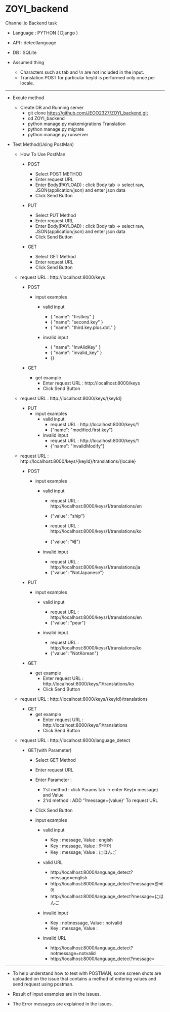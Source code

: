 # ZOYI_backend
Channel.io Backend task

- Language : PYTHON ( Django )
- API : detectlanguage
- DB : SQLite

- Assumed thing
  - Characters such as tab and \n are not included in the input.
  - Translation POST for particular keyId is performed only once per locale.

----------------------------------------------------------------------------------------------------------------

- Excute method
  - Create DB and Running server
    - git clone https://github.com/JEOO2327/ZOYI_backend.git
    - cd ZOYI_backend
    - python manage.py makemigrations Translation
    - python manage.py migrate
    - python manage.py runserver

- Test Method(Using PostMan)
    - How To Use PostMan
      - POST
        - Select POST METHOD
        - Enter request URL
        - Enter Body(PAYLOAD) : click Body tab -> select raw, JSON(application/json) and enter json data
        - Click Send Button

      - PUT
        - Select PUT Method
        - Enter request URL
        - Enter Body(PAYLOAD) : click Body tab -> select raw, JSON(application/json) and enter json data
        - Click Send Button
  
      - GET
        - Select GET Method
        - Enter request URL
        - Click Send Button

    - request URL : http://localhost:8000/keys
      - POST
        - input examples
          - valid input
            - { "name": "firstkey" } 
            - { "name": "second.key" } 
            - { "name": "third.key.plus.dot." }
          
          - invalid input
            - { "name": "InvAlidKey" }
            - { "name": "invalid_key" }
            - {}

      - GET
        - get example
          - Enter request URL : http://localhost:8000/keys
          - Click Send Button


    - request URL : http://localhost:8000/keys/{keyId}
      - PUT        
        - input examples
          - valid input
            - request URL : http://localhost:8000/keys/1
            - {"name": "modified.first.key"}
          - invalid input
            - request URL : http://localhost:8000/keys/1
            - {"name": "InvalidModify"} 
            
    - request URL : http://localhost:8000/keys/{keyId}/translations/{locale}
      - POST        
        - input examples
          - valid input
            - request URL : http://localhost:8000/keys/1/translations/en
            - {"value": "ship"}
            
            - request URL : http://localhost:8000/keys/1/translations/ko
            - {"value": "배"}

          - invalid input
            - request URL : http://localhost:8000/keys/1/translations/ja
            - {"value": "NotJapanese"} 
      
      - PUT
        - input examples
          - valid input
            - request URL : http://localhost:8000/keys/1/translations/en
            - {"value": "pear"}
            
          - invalid input
            - request URL : http://localhost:8000/keys/1/translations/ko
            - {"value": "NotKorean"} 
      - GET
        - get example
          - Enter request URL : http://localhost:8000/keys/1/translations/ko
          - Click Send Button

               
    - request URL : http://localhost:8000/keys/{keyId}/translations
      - GET
        - get example
          - Enter request URL : http://localhost:8000/keys/1/translations
          - Click Send Button
      
    - request URL : http://localhost:8000/language_detect
      - GET(with Parameter)
        - Select GET Method
        - Enter request URL
        - Enter Parameter :
          - 1'st method : click Params tab -> enter Key(= message) and Value
          - 2'rd method : ADD '?message={value}' To request URL
        - Click Send Button
        
        - input examples
          - valid input
            - Key : message, Value : engish
            - Key : message, Value : 한국어
            - Key : message, Value : にほんご 
          - valid URL
            - http://localhost:8000/language_detect?message=english
            - http://localhost:8000/language_detect?message=한국어
            - http://localhost:8000/language_detect?message=にほんご
            
          - invalid input
            - Key : notmessage, Value : notvalid
            - Key : message, Value : 
          - invalid URL
            - http://localhost:8000/language_detect?notmessage=notvalid
            - http://localhost:8000/language_detect?message=
  
----------------------------------------------------------------------------------------------------------    
 
 - To help understand how to test with POSTMAN, some screen shots are uploaded on the issue that contains a method of entering values and send request using postman.
 
 - Result of input examples are in the issues.
 
 - The Error messages are explained in the issues.
